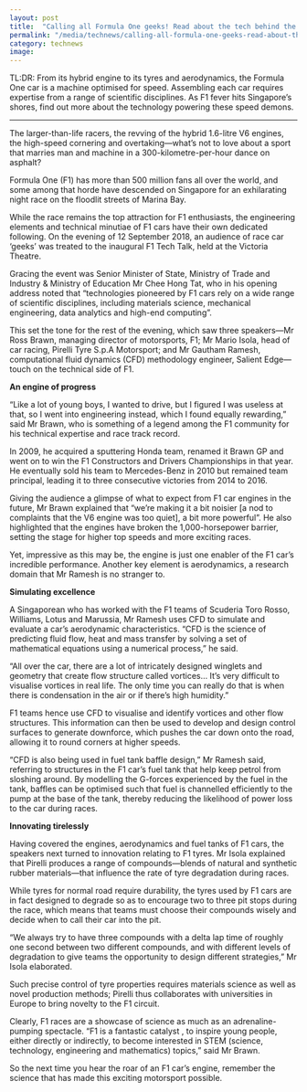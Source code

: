 ```yaml
---
layout: post
title:  "Calling all Formula One geeks! Read about the tech behind the race cars"
permalink: "/media/technews/calling-all-formula-one-geeks-read-about-the-tech-behind-the-race-cars"
category: technews
image: 
---
```


TL:DR: From its hybrid engine to its tyres and aerodynamics, the Formula One car is a machine optimised for speed. Assembling each car requires expertise from a range of scientific disciplines. As F1 fever hits Singapore’s shores, find out more about the technology powering these speed demons.

---

The larger-than-life racers, the revving of the hybrid 1.6-litre V6 engines, the high-speed cornering and overtaking—what’s not to love about a sport that marries man and machine in a 300-kilometre-per-hour dance on asphalt? 
 
Formula One (F1) has more than 500 million fans all over the world, and some among that horde have descended on Singapore for an exhilarating night race on the floodlit streets of Marina Bay.

While the race remains the top attraction for F1 enthusiasts, the engineering elements and technical minutiae of F1 cars have their own dedicated following. On the evening of 12 September 2018, an audience of race car ‘geeks’ was treated to the inaugural F1 Tech Talk, held at the Victoria Theatre.

Gracing the event was Senior Minister of State, Ministry of Trade and Industry & Ministry of Education Mr Chee Hong Tat, who in his opening address noted that “technologies pioneered by F1 cars rely on a wide range of scientific disciplines, including materials science, mechanical engineering, data analytics and high-end computing”. 

This set the tone for the rest of the evening, which saw three speakers—Mr Ross Brawn, managing director of motorsports, F1; Mr Mario Isola, head of car racing, Pirelli Tyre S.p.A Motorsport; and Mr Gautham Ramesh, computational fluid dynamics (CFD) methodology engineer, Salient Edge—touch on the technical side of F1.


**An engine of progress**

“Like a lot of young boys, I wanted to drive, but I figured I was useless at that, so I went into engineering instead, which I found equally rewarding,” said Mr Brawn, who is something of a legend among the F1 community for his technical expertise and race track record.

In 2009, he acquired a sputtering Honda team, renamed it Brawn GP and went on to win the F1 Constructors and Drivers Championships in that year. He eventually sold his team to Mercedes-Benz in 2010 but remained team principal, leading it to three consecutive victories from 2014 to 2016.

Giving the audience a glimpse of what to expect from F1 car engines in the future, Mr Brawn explained that “we’re making it a bit noisier [a nod to complaints that the V6 engine was too quiet], a bit more powerful”. He also highlighted that the engines have broken the 1,000-horsepower barrier, setting the stage for higher top speeds and more exciting races.

Yet, impressive as this may be, the engine is just one enabler of the F1 car’s incredible performance. Another key element is aerodynamics, a research domain that Mr Ramesh is no stranger to.
 
 
**Simulating excellence**

A Singaporean who has worked with the F1 teams of Scuderia Toro Rosso, Williams, Lotus and Marussia, Mr Ramesh uses CFD to simulate and evaluate a car’s aerodynamic characteristics. “CFD is the science of predicting fluid flow, heat and mass transfer by solving a set of mathematical equations using a numerical process,” he said.

“All over the car, there are a lot of intricately designed winglets and geometry that create flow structure called vortices… It’s very difficult to visualise vortices in real life. The only time you can really do that is when there is condensation in the air or if there’s high humidity.”

F1 teams hence use CFD to visualise and identify vortices and other flow structures. This information can then be used to develop and design control surfaces to generate downforce, which pushes the car down onto the road, allowing it to round corners at higher speeds.

“CFD is also being used in fuel tank baffle design,” Mr Ramesh said, referring to structures in the F1 car’s fuel tank that help keep petrol from sloshing around. By modelling the G-forces experienced by the fuel in the tank, baffles can be optimised such that fuel is channelled efficiently to the pump at the base of the tank, thereby reducing the likelihood of power loss to the car during races. 


**Innovating tirelessly**

Having covered the engines, aerodynamics and fuel tanks of F1 cars, the speakers next turned to innovation relating to F1 tyres. Mr Isola explained that Pirelli produces a range of compounds—blends of natural and synthetic rubber materials—that influence the rate of tyre degradation during races.

While tyres for normal road require durability, the tyres used by F1 cars are in fact designed to degrade so as to encourage two to three pit stops during the race, which means that teams must choose their compounds wisely and decide when to call their car into the pit.

“We always try to have three compounds with a delta lap time of roughly one second between two different compounds, and with different levels of degradation to give teams the opportunity to design different strategies,” Mr Isola elaborated. 

Such precise control of tyre properties requires materials science as well as novel production methods; Pirelli thus collaborates with universities in Europe to bring novelty to the F1 circuit. 

Clearly, F1 races are a showcase of science as much as an adrenaline-pumping spectacle. “F1 is a fantastic catalyst , to inspire young people, either directly or indirectly, to become interested in STEM (science, technology, engineering and mathematics) topics,” said Mr Brawn.

So the next time you hear the roar of an F1 car’s engine, remember the science that has made this exciting motorsport possible. 
